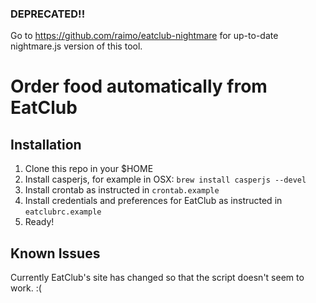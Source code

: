 ### DEPRECATED!!

Go to https://github.com/raimo/eatclub-nightmare for up-to-date nightmare.js version of this tool.

# Order food automatically from EatClub

## Installation

1. Clone this repo in your $HOME
2. Install casperjs, for example in OSX: `brew install casperjs --devel`
3. Install crontab as instructed in `crontab.example`
4. Install credentials and preferences for EatClub as instructed in `eatclubrc.example`
5. Ready!

## Known Issues

Currently EatClub's site has changed so that the script doesn't seem to work. :(


